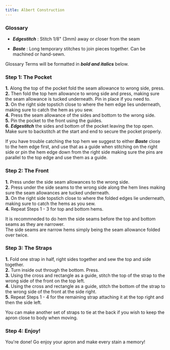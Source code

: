 ```yaml
---
title: Albert Construction
---
```


### Glossary
- ***Edgestitch*** : Stitch 1/8" (3mm) away or closer from the seam

- ***Baste*** : Long temporary stitches to join pieces together. Can be machined or hand-sewn.

Glossary Terms will be formatted in ***bold and italics*** below.

### Step 1: The Pocket

__1.__ Along the top of the pocket fold the seam allowance to wrong side, press.  
__2.__ Then fold the top hem allowance to wrong side and press, making sure the seam allowance is tucked underneath. Pin in place if you need to.  
__3.__ On the right side topstich close to where the hem edge lies underneath, making sure to catch the hem as you sew.  
__4.__ Press the seam allowance of the sides and bottom to the wrong side.  
__5.__ Pin the pocket to the front using the guides.  
__6.__ ***Edgestitch*** the sides and bottom of the pocket leaving the top open. Make sure to backstitch at the start and end to secure the pocket properly.  

<Tip>

If you have trouble catching the top hem we suggest to either ***Baste*** close to the hem edge first, and use that as a guide when stitching on the right side or pin the hem edge down from the right side making sure the pins are parallel to the top edge and use them as a guide.

</Tip>

### Step 2: The Front

__1.__ Press under the side seam allowances to the wrong side.  
__2.__ Press under the side seams to the wrong side along the hem lines making sure the seam allowances are tucked underneath.  
__3.__ On the right side topstich close to where the folded edges lie underneath, making sure to catch the hems as you sew.  
__4.__ Repeat Steps 1 - 3 for top and bottom hems.  

<Note>

It is recommneded to do hem the side seams before the top and bottom seams as they are narrower.  
The side seams are narrow hems simply being the seam allowance folded over twice.  

</Note>

### Step 3: The Straps

__1.__ Fold one strap in half, right sides together and sew the top and side together.  
__2.__ Turn inside out through the bottom. Press.  
__3.__ Using the cross and rectangle as a guide, stitch the top of the strap to the wrong side of the front on the top left.  
__4.__ Using the cross and rectangle as a guide, stitch the bottom of the strap to the wrong side of the front at the side right.  
__5.__ Repeat Steps 1 - 4 for the remaining strap attaching it at the top right and then the side left.  

<Note>
  
You can make another set of straps to tie at the back if you wish to keep the apron close to body when moving.  

</Note>

### Step 4: Enjoy!

You're done! Go enjoy your apron and make every stain a memory!
